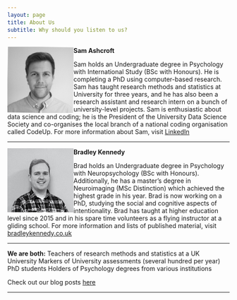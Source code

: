 ```yaml
---
layout: page
title: About Us
subtitle: Why should you listen to us?
---
```


<img src="/img/Sam-face.jpeg" width="150" align="left"> 

**Sam Ashcroft**

Sam holds an Undergraduate degree in Psychology with International Study (BSc with Honours). He is completing a PhD using computer-based research. Sam has taught research methods and statistics at University for three years, and he has also been a research assistant and research intern on a bunch of university-level projects. Sam is enthusiastic about data science and coding; he is the President of the University Data Science Society and co-organises the local branch of a national coding organisation called CodeUp. For more information about Sam, visit [LinkedIn](https://www.linkedin.com/in/samashcroft/)

***

<img src="/img/Brad-face.jpeg" width="150" align="left"> 

**Bradley Kennedy**

Brad holds an Undergraduate degree in Psychology with Neuropsychology (BSc with Honours). Additionally, he has a master’s degree in Neuroimaging (MSc Distinction) which achieved the highest grade in his year. Brad is now working on a PhD, studying the social and cognitive aspects of intentionality. Brad has taught at higher education level since 2015 and in his spare time volunteers as a flying instructor at a gliding school. For more information and lists of published material, visit [bradleykennedy.co.uk](https://www.bradleykennedy.co.uk)

***

**We are both:**
Teachers of research methods and statistics at a UK University
Markers of University assessments (several hundred per year)
PhD students 
Holders of Psychology degrees from various institutions

Check out our blog posts [here](https://labreport.org/blog)

***
